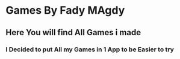 # Games By Fady MAgdy

## Here You will find All Games i made

### I Decided to put All my Games in 1 App to be Easier to try
